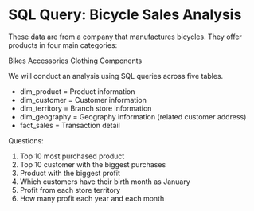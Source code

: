 # SQL Query: Bicycle Sales Analysis


These data are from a company that manufactures bicycles. They offer products in four main categories:

Bikes 
Accessories 
Clothing 
Components


We will conduct an analysis using SQL queries across five tables.

- dim_product = Product information
- dim_customer = Customer information
- dim_territory = Branch store information
- dim_geography = Geography information (related customer address)
- fact_sales = Transaction detail

Questions:

1. Top 10 most purchased product
2. Top 10 customer with the biggest purchases
3. Product with the biggest profit
4. Which customers have their birth month as January
5. Profit from each store territory
6. How many profit each year and each month

